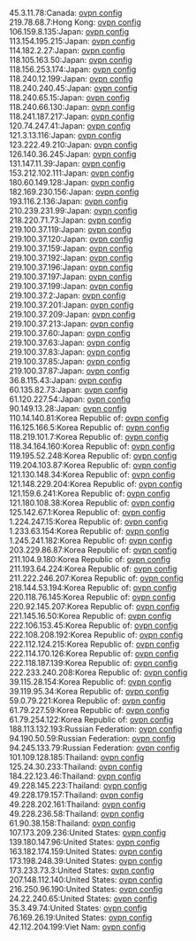 45.3.11.78:Canada: [ovpn config](vpn/45_3_11_78.ovpn)  
219.78.68.7:Hong Kong: [ovpn config](vpn/219_78_68_7.ovpn)  
106.159.8.135:Japan: [ovpn config](vpn/106_159_8_135.ovpn)  
113.154.195.215:Japan: [ovpn config](vpn/113_154_195_215.ovpn)  
114.182.2.27:Japan: [ovpn config](vpn/114_182_2_27.ovpn)  
118.105.163.50:Japan: [ovpn config](vpn/118_105_163_50.ovpn)  
118.156.253.174:Japan: [ovpn config](vpn/118_156_253_174.ovpn)  
118.240.12.199:Japan: [ovpn config](vpn/118_240_12_199.ovpn)  
118.240.240.45:Japan: [ovpn config](vpn/118_240_240_45.ovpn)  
118.240.65.15:Japan: [ovpn config](vpn/118_240_65_15.ovpn)  
118.240.66.130:Japan: [ovpn config](vpn/118_240_66_130.ovpn)  
118.241.187.217:Japan: [ovpn config](vpn/118_241_187_217.ovpn)  
120.74.247.41:Japan: [ovpn config](vpn/120_74_247_41.ovpn)  
121.3.13.116:Japan: [ovpn config](vpn/121_3_13_116.ovpn)  
123.222.49.210:Japan: [ovpn config](vpn/123_222_49_210.ovpn)  
126.140.36.245:Japan: [ovpn config](vpn/126_140_36_245.ovpn)  
131.147.11.39:Japan: [ovpn config](vpn/131_147_11_39.ovpn)  
153.212.102.111:Japan: [ovpn config](vpn/153_212_102_111.ovpn)  
180.60.149.128:Japan: [ovpn config](vpn/180_60_149_128.ovpn)  
182.169.230.156:Japan: [ovpn config](vpn/182_169_230_156.ovpn)  
193.116.2.136:Japan: [ovpn config](vpn/193_116_2_136.ovpn)  
210.239.231.99:Japan: [ovpn config](vpn/210_239_231_99.ovpn)  
218.220.71.73:Japan: [ovpn config](vpn/218_220_71_73.ovpn)  
219.100.37.119:Japan: [ovpn config](vpn/219_100_37_119.ovpn)  
219.100.37.120:Japan: [ovpn config](vpn/219_100_37_120.ovpn)  
219.100.37.159:Japan: [ovpn config](vpn/219_100_37_159.ovpn)  
219.100.37.192:Japan: [ovpn config](vpn/219_100_37_192.ovpn)  
219.100.37.196:Japan: [ovpn config](vpn/219_100_37_196.ovpn)  
219.100.37.197:Japan: [ovpn config](vpn/219_100_37_197.ovpn)  
219.100.37.199:Japan: [ovpn config](vpn/219_100_37_199.ovpn)  
219.100.37.2:Japan: [ovpn config](vpn/219_100_37_2.ovpn)  
219.100.37.201:Japan: [ovpn config](vpn/219_100_37_201.ovpn)  
219.100.37.209:Japan: [ovpn config](vpn/219_100_37_209.ovpn)  
219.100.37.213:Japan: [ovpn config](vpn/219_100_37_213.ovpn)  
219.100.37.60:Japan: [ovpn config](vpn/219_100_37_60.ovpn)  
219.100.37.63:Japan: [ovpn config](vpn/219_100_37_63.ovpn)  
219.100.37.83:Japan: [ovpn config](vpn/219_100_37_83.ovpn)  
219.100.37.85:Japan: [ovpn config](vpn/219_100_37_85.ovpn)  
219.100.37.87:Japan: [ovpn config](vpn/219_100_37_87.ovpn)  
36.8.115.43:Japan: [ovpn config](vpn/36_8_115_43.ovpn)  
60.135.82.73:Japan: [ovpn config](vpn/60_135_82_73.ovpn)  
61.120.227.54:Japan: [ovpn config](vpn/61_120_227_54.ovpn)  
90.149.13.28:Japan: [ovpn config](vpn/90_149_13_28.ovpn)  
110.14.140.81:Korea Republic of: [ovpn config](vpn/110_14_140_81.ovpn)  
116.125.166.5:Korea Republic of: [ovpn config](vpn/116_125_166_5.ovpn)  
118.219.101.7:Korea Republic of: [ovpn config](vpn/118_219_101_7.ovpn)  
118.34.164.160:Korea Republic of: [ovpn config](vpn/118_34_164_160.ovpn)  
119.195.52.248:Korea Republic of: [ovpn config](vpn/119_195_52_248.ovpn)  
119.204.103.87:Korea Republic of: [ovpn config](vpn/119_204_103_87.ovpn)  
121.130.148.34:Korea Republic of: [ovpn config](vpn/121_130_148_34.ovpn)  
121.148.229.204:Korea Republic of: [ovpn config](vpn/121_148_229_204.ovpn)  
121.159.6.241:Korea Republic of: [ovpn config](vpn/121_159_6_241.ovpn)  
121.180.108.38:Korea Republic of: [ovpn config](vpn/121_180_108_38.ovpn)  
125.142.67.1:Korea Republic of: [ovpn config](vpn/125_142_67_1.ovpn)  
1.224.247.15:Korea Republic of: [ovpn config](vpn/1_224_247_15.ovpn)  
1.233.63.154:Korea Republic of: [ovpn config](vpn/1_233_63_154.ovpn)  
1.245.241.182:Korea Republic of: [ovpn config](vpn/1_245_241_182.ovpn)  
203.229.86.87:Korea Republic of: [ovpn config](vpn/203_229_86_87.ovpn)  
211.104.9.180:Korea Republic of: [ovpn config](vpn/211_104_9_180.ovpn)  
211.193.64.224:Korea Republic of: [ovpn config](vpn/211_193_64_224.ovpn)  
211.222.246.207:Korea Republic of: [ovpn config](vpn/211_222_246_207.ovpn)  
218.144.53.194:Korea Republic of: [ovpn config](vpn/218_144_53_194.ovpn)  
220.118.76.145:Korea Republic of: [ovpn config](vpn/220_118_76_145.ovpn)  
220.92.145.207:Korea Republic of: [ovpn config](vpn/220_92_145_207.ovpn)  
221.145.16.50:Korea Republic of: [ovpn config](vpn/221_145_16_50.ovpn)  
222.106.153.45:Korea Republic of: [ovpn config](vpn/222_106_153_45.ovpn)  
222.108.208.192:Korea Republic of: [ovpn config](vpn/222_108_208_192.ovpn)  
222.112.124.215:Korea Republic of: [ovpn config](vpn/222_112_124_215.ovpn)  
222.114.170.126:Korea Republic of: [ovpn config](vpn/222_114_170_126.ovpn)  
222.118.187.139:Korea Republic of: [ovpn config](vpn/222_118_187_139.ovpn)  
222.233.240.208:Korea Republic of: [ovpn config](vpn/222_233_240_208.ovpn)  
39.115.28.154:Korea Republic of: [ovpn config](vpn/39_115_28_154.ovpn)  
39.119.95.34:Korea Republic of: [ovpn config](vpn/39_119_95_34.ovpn)  
59.0.79.221:Korea Republic of: [ovpn config](vpn/59_0_79_221.ovpn)  
61.79.227.59:Korea Republic of: [ovpn config](vpn/61_79_227_59.ovpn)  
61.79.254.122:Korea Republic of: [ovpn config](vpn/61_79_254_122.ovpn)  
188.113.132.193:Russian Federation: [ovpn config](vpn/188_113_132_193.ovpn)  
94.190.50.59:Russian Federation: [ovpn config](vpn/94_190_50_59.ovpn)  
94.245.133.79:Russian Federation: [ovpn config](vpn/94_245_133_79.ovpn)  
101.109.128.185:Thailand: [ovpn config](vpn/101_109_128_185.ovpn)  
125.24.30.233:Thailand: [ovpn config](vpn/125_24_30_233.ovpn)  
184.22.123.46:Thailand: [ovpn config](vpn/184_22_123_46.ovpn)  
49.228.145.223:Thailand: [ovpn config](vpn/49_228_145_223.ovpn)  
49.228.179.157:Thailand: [ovpn config](vpn/49_228_179_157.ovpn)  
49.228.202.161:Thailand: [ovpn config](vpn/49_228_202_161.ovpn)  
49.228.236.58:Thailand: [ovpn config](vpn/49_228_236_58.ovpn)  
61.90.38.158:Thailand: [ovpn config](vpn/61_90_38_158.ovpn)  
107.173.209.236:United States: [ovpn config](vpn/107_173_209_236.ovpn)  
139.180.147.96:United States: [ovpn config](vpn/139_180_147_96.ovpn)  
163.182.174.159:United States: [ovpn config](vpn/163_182_174_159.ovpn)  
173.198.248.39:United States: [ovpn config](vpn/173_198_248_39.ovpn)  
173.233.73.3:United States: [ovpn config](vpn/173_233_73_3.ovpn)  
207.148.112.140:United States: [ovpn config](vpn/207_148_112_140.ovpn)  
216.250.96.190:United States: [ovpn config](vpn/216_250_96_190.ovpn)  
24.22.240.65:United States: [ovpn config](vpn/24_22_240_65.ovpn)  
35.3.49.74:United States: [ovpn config](vpn/35_3_49_74.ovpn)  
76.169.26.19:United States: [ovpn config](vpn/76_169_26_19.ovpn)  
42.112.204.199:Viet Nam: [ovpn config](vpn/42_112_204_199.ovpn)  
